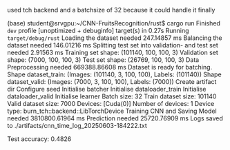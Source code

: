 used tch backend
and a batchsize of 32 because it could handle it finally

(base) student@srvgpu:~/CNN-FruitsRecognition/rust$ cargo run
Finished `dev` profile [unoptimized + debuginfo] target(s) in 0.27s
Running `target/debug/rust`
Loading the dataset needed 247.14857 ms
Balancing the dataset needed 146.01216 ms
Splitting test set into validation- and test set needed 2.91563 ms
Training set shape: (101140, 100, 100, 3)
Validation set shape: (7000, 100, 100, 3)
Test set shape: (26769, 100, 100, 3)
Data Preprocessing needed 669388.86608 ms
Dataset is ready for batching.
Shape dataset_train: (Images: (101140, 3, 100, 100), Labels: (101140))
Shape dataset_valid: (Images: (7000, 3, 100, 100), Labels: (7000))
Create artifact dir
Configure seed
Initialise batcher
Initialise dataloader_train
Initialise dataloader_valid
Initialise learner
Batch size: 32
Train dataset size: 101140
Valid dataset size: 7000
Devices: [Cuda(0)]
Number of devices: 1
Device type: burn_tch::backend::LibTorchDevice
Training CNN and Saving Model needed 3810800.61964 ms
Prediction needed 25720.76909 ms
Logs saved to ./artifacts/cnn_time_log_20250603-184222.txt

Test accuracy: 0.4826
